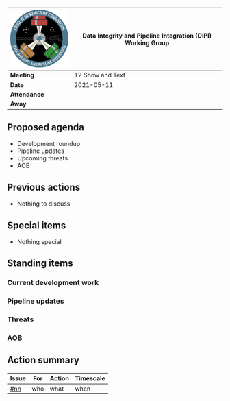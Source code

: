 | <img src="/assets/dipi.png" alt="DIPI Badge" width="150">      | Data Integrity and Pipeline Integration (DIPI) Working Group |
| -------------- | -------------------- |
| **Meeting**    | 12 Show and Text     |
| **Date**       | 2021-05-11           |
| **Attendance** |                      |
| **Away**       |                      |

## Proposed agenda

* Development roundup
* Pipeline updates
* Upcoming threats
* AOB

## Previous actions

* Nothing to discuss

## Special items

* Nothing special

## Standing items

### Current development work

### Pipeline updates

### Threats

### AOB


## Action summary

| Issue | For | Action          | Timescale          |
|-------|-----|-----------------|--------------------|
| [#nn](https://github.com/COG-UK/dipi-group/issues/nn) | who | what | when |
